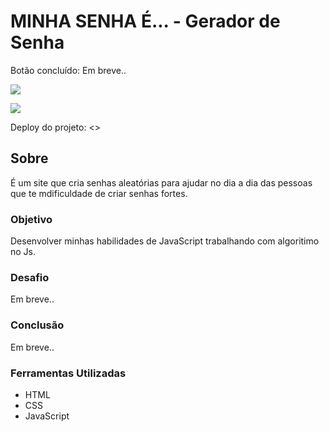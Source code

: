 # MINHA SENHA É... - Gerador de Senha

Botão concluído: Em breve..

![](./)

![](./)

Deploy do projeto: <>

## Sobre

É um site que cria senhas aleatórias para ajudar no dia a dia das pessoas que te mdificuldade de criar senhas fortes.

### Objetivo

Desenvolver minhas habilidades de JavaScript trabalhando com algoritimo no Js.

### Desafio

Em breve..

### Conclusão

Em breve..

### Ferramentas Utilizadas

- HTML
- CSS
- JavaScript